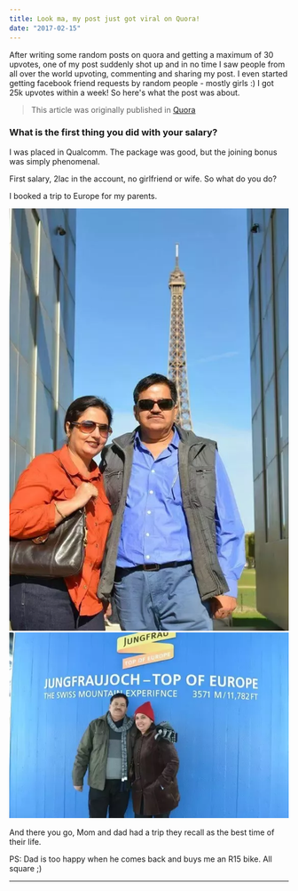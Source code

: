```yaml
---
title: Look ma, my post just got viral on Quora!
date: "2017-02-15"
---
```


After writing some random posts on quora and getting a maximum of 30 upvotes, one of my post suddenly shot up and in no time I saw people from all over the world upvoting, commenting and sharing my post. I even started getting facebook friend requests by random people - mostly girls :) I got 25k upvotes within a week! So here's what the post was about.

> This article was originally published in [Quora](https://www.quora.com/What-is-the-first-thing-you-did-with-your-salary/answer/Ashish-Gambhir)

### What is the first thing you did with your salary?

I was placed in Qualcomm. The package was good, but the joining bonus was simply phenomenal.

First salary, 2lac in the account, no girlfriend or wife. So what do you do?

I booked a trip to Europe for my parents.

![Mom Dad Europe Photo 1](./mom_dad_europe-1.jpg)
![Mom Dad Europe Photo 2](./mom_dad_europe-2.jpg)

And there you go, Mom and dad had a trip they recall as the best time of their life.

PS: Dad is too happy when he comes back and buys me an R15 bike. All square ;)

---




